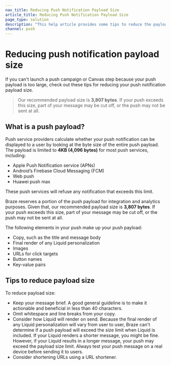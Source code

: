 ```yaml
---
nav_title: Reducing Push Notification Payload Size
article_title: Reducing Push Notification Payload Size
page_type: solution
description: "This help article provides some tips to reduce the payload size of your push notifications if you're unable to launch a campaign or Canvas step due to push payload size limits."
channel: push
---
```


# Reducing push notification payload size

If you can't launch a push campaign or Canvas step because your push payload is too large, check out these tips for reducing your push notification payload size.

> Our recommended payload size is **3,807 bytes**. If your push exceeds this size, part of your message may be cut off, or the push may not be sent at all.

## What is a push payload?

Push service providers calculate whether your push notification can be displayed to a user by looking at the byte size of the entire push payload. The payload is limited to **4KB (4,096 bytes)** for most push services, including:

- Apple Push Notification service (APNs)
- Android’s Firebase Cloud Messaging (FCM)
- Web push
- Huawei push max

These push services will refuse any notification that exceeds this limit.

Braze reserves a portion of the push payload for integration and analytics purposes. Given that, our recommended payload size is **3,807 bytes**. If your push exceeds this size, part of your message may be cut off, or the push may not be sent at all.

The following elements in your push make up your push payload:

- Copy, such as the title and message body
- Final render of any Liquid personalization
- Images
- URLs for click targets
- Button names
- Key-value pairs

## Tips to reduce payload size

To reduce payload size:

- Keep your message brief. A good general guideline is to make it actionable and beneficial in less than 40 characters.
- Omit whitespace and line breaks from your copy.
- Consider how Liquid will render on send. Because the final render of any Liquid personalization will vary from user to user, Braze can't determine if a push payload will exceed the size limit when Liquid is included. If your Liquid renders a shorter message, you might be fine. However, if your Liquid results in a longer message, your push may exceed the payload size limit. Always test your push message on a real device before sending it to users.
- Consider shortening URLs using a URL shortener.

